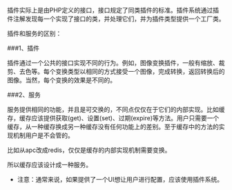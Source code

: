 插件实际上是由PHP定义的接口，接口规定了同类插件的标准。插件系统通过插件注解发现每一个实现了接口的类，并处理它们，并为插件类型提供一个工厂类。

插件和服务的区别：

###1、插件

插件通过一个公共的接口实现不同的行为。例如，图像变换插件，一般有缩放、裁剪、去色等。每个变换类型以相同的方式接受一个图像，完成转换，返回转换后的图像。当然，每个变换的效果是不同的。

###2、服务

服务提供相同的功能，并且是可交换的，不同点仅仅在于它们的内部实现。比如缓存，缓存应该提供获取(get)、设置(set)、过期(expire)等方法。用户只需要一个缓存，从一种缓存换成另一种缓存没有任何功能上的差别。至于缓存中的方法的实现机制用户是不会管的。

比如从apc改成redis，仅仅是缓存的内部实现机制需要变换。

所以缓存应该设计成一种服务。

* 注意：通常来说，如果提供了一个UI想让用户进行配置，应该使用插件系统。
